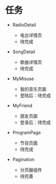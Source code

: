 # 任务

+ RadioDetail
  + 电台详情页
  + 待完成

+ SongDetail
  + 歌曲详情页
  + 待完成
+ MyMisuse
  + 我的音乐页面
  + 登陆后：待完成
+ MyFriend
  + 朋友页面
  + 登录后：待完成
+ ProgramPage
  + 节目页面
  + 待完成
+ Pagination
  + 分页器组件
  + 待完善